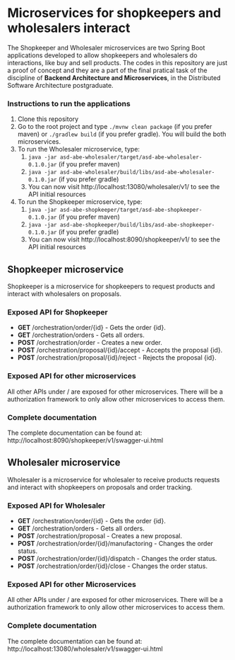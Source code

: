 # Microservices for shopkeepers and wholesalers interact

The Shopkeeper and Wholesaler microservices are two Spring Boot applications developed to allow shopkeepers and wholesalers do interactions, like buy and sell products. The codes in this repository are just a proof of concept and they are a part of the final pratical task of the discipline of **Backend Architecture and Microservices**, in the Distributed Software Architecture postgraduate.

### Instructions to run the applications
1. Clone this repository
2. Go to the root project and type `./mvnw clean package` (if you prefer maven) or `./gradlew build` (if you prefer gradle). You will build the both microservices.
3. To run the Wholesaler microservice, type:
    1. `java -jar asd-abe-wholesaler/target/asd-abe-wholesaler-0.1.0.jar` (if you prefer maven)
    2. `java -jar asd-abe-wholesaler/build/libs/asd-abe-wholesaler-0.1.0.jar` (if you prefer gradle)
    3. You can now visit http://localhost:13080/wholesaler/v1/ to see the API initial resources
4. To run the Shopkeeper microservice, type:
    1. `java -jar asd-abe-shopkeeper/target/asd-abe-shopkeeper-0.1.0.jar` (if you prefer maven)
    2. `java -jar asd-abe-shopkeeper/build/libs/asd-abe-shopkeeper-0.1.0.jar` (if you prefer gradle)
    3. You can now visit http://localhost:8090/shopkeeper/v1/ to see the API initial resources

## Shopkeeper microservice

Shopkeeper is a microservice for shopkeepers to request products and interact with wholesalers on proposals.

### Exposed API for Shopkeeper
* **GET** /orchestration/order/{id} - Gets the order {id}.
* **GET** /orchestration/orders - Gets all orders.
* **POST** /orchestration/order - Creates a new order.
* **POST** /orchestration/proposal/{id}/accept - Accepts the proposal {id}.
* **POST** /orchestration/proposal/{id}/reject - Rejects the proposal {id}.

### Exposed API for other microservices
All other APIs under / are exposed for other microservices. There will be a authorization framework to only allow other microservices to access them.

### Complete documentation
The complete documentation can be found at: http://localhost:8090/shopkeeper/v1/swagger-ui.html

## Wholesaler microservice
Wholesaler is a microservice for wholesaler to receive products requests and interact with shopkeepers on proposals and order tracking.

### Exposed API for Wholesaler
* **GET** /orchestration/order/{id} - Gets the order {id}.
* **GET** /orchestration/orders - Gets all orders.
* **POST** /orchestration/proposal - Creates a new proposal.
* **POST** /orchestration/order/{id}/manufactoring - Changes the order status.
* **POST** /orchestration/order/{id}/dispatch - Changes the order status.
* **POST** /orchestration/order/{id}/close - Changes the order status.

### Exposed API for other Microservices
All other APIs under / are exposed for other microservices. There will be a authorization framework to only allow other microservices to access them.

### Complete documentation
The complete documentation can be found at: http://localhost:13080/wholesaler/v1/swagger-ui.html
